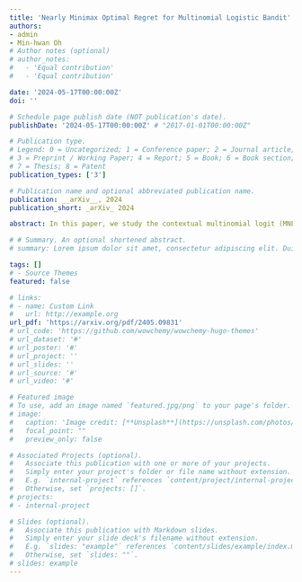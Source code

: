 ```yaml
---
title: 'Nearly Minimax Optimal Regret for Multinomial Logistic Bandit'
authors:
- admin
- Min-hwan Oh
# Author notes (optional)
# author_notes:
#   - 'Equal contribution'
#   - 'Equal contribution'

date: '2024-05-17T00:00:00Z'
doi: ''

# Schedule page publish date (NOT publication's date).
publishDate: '2024-05-17T00:00:00Z' # "2017-01-01T00:00:00Z"

# Publication type.
# Legend: 0 = Uncategorized; 1 = Conference paper; 2 = Journal article;
# 3 = Preprint / Working Paper; 4 = Report; 5 = Book; 6 = Book section;
# 7 = Thesis; 8 = Patent
publication_types: ['3']

# Publication name and optional abbreviated publication name.
publication: __arXiv__, 2024 
publication_short: _arXiv_ 2024

abstract: In this paper, we study the contextual multinomial logit (MNL) bandit problem in which a learning agent sequentially selects an assortment based on contextual information, and user feedback follows an MNL choice model. There has been a significant discrepancy between lower and upper regret bounds, particularly regarding the maximum assortment size $K$. Additionally, the variation in reward structures between these bounds complicates the quest for optimality. Under uniform rewards, where all items have the same expected reward, we establish a regret lower bound of $\Omega(d\sqrt{\smash[b]{T/K}})$ and propose a constant-time algorithm, $\texttt{OFU-MNL+}$, that achieves a matching upper bound of $\tilde{\mathcal{O}}(d\sqrt{\smash[b]{T/K}})$. Under non-uniform rewards, we prove a lower bound of $\Omega(d\sqrt{T})$ and an upper bound of $\tilde{\mathcal{O}}(d\sqrt{T})$, also achievable by $\texttt{OFU-MNL+}$. Our empirical studies support these theoretical findings. To the best of our knowledge, this is the first work in the contextual MNL bandit literature to prove minimax optimality --- for either uniform or non-uniform reward setting --- and to propose a computationally efficient algorithm that achieves this optimality up to logarithmic factors.

# # Summary. An optional shortened abstract.
# summary: Lorem ipsum dolor sit amet, consectetur adipiscing elit. Duis posuere tellus ac convallis placerat. Proin tincidunt magna sed ex sollicitudin condimentum.

tags: []
# - Source Themes
featured: false

# links:
# - name: Custom Link
#   url: http://example.org
url_pdf: 'https://arxiv.org/pdf/2405.09831'
# url_code: 'https://github.com/wowchemy/wowchemy-hugo-themes'
# url_dataset: '#'
# url_poster: '#'
# url_project: ''
# url_slides: ''
# url_source: '#'
# url_video: '#'

# Featured image
# To use, add an image named `featured.jpg/png` to your page's folder. 
# image:
#   caption: 'Image credit: [**Unsplash**](https://unsplash.com/photos/s9CC2SKySJM)'
#   focal_point: ""
#   preview_only: false

# Associated Projects (optional).
#   Associate this publication with one or more of your projects.
#   Simply enter your project's folder or file name without extension.
#   E.g. `internal-project` references `content/project/internal-project/index.md`.
#   Otherwise, set `projects: []`.
# projects:
# - internal-project

# Slides (optional).
#   Associate this publication with Markdown slides.
#   Simply enter your slide deck's filename without extension.
#   E.g. `slides: "example"` references `content/slides/example/index.md`.
#   Otherwise, set `slides: ""`.
# slides: example
---
```


<!-- {{% callout note %}}
Create your slides in Markdown - click the *Slides* button to check out the example.
{{% /callout %}}

Supplementary notes can be added here, including [code, math, and images](https://wowchemy.com/docs/writing-markdown-latex/). -->
